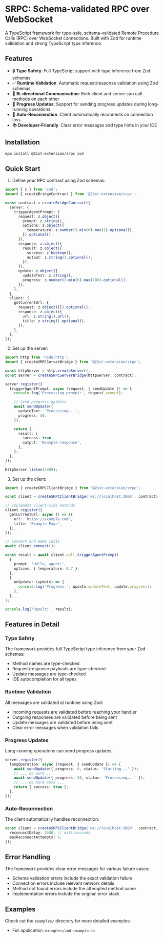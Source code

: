 # SRPC: Schema-validated RPC over WebSocket

A TypeScript framework for type-safe, schema-validated Remote Procedure Calls (RPC) over WebSocket connections. Built with Zod for runtime validation and strong TypeScript type inference.

## Features

- 🔒 **Type Safety**: Full TypeScript support with type inference from Zod schemas
- ✅ **Runtime Validation**: Automatic request/response validation using Zod schemas
- 🔄 **Bi-directional Communication**: Both client and server can call methods on each other
- 📝 **Progress Updates**: Support for sending progress updates during long-running operations
- 🏃 **Auto-Reconnection**: Client automatically reconnects on connection loss
- 📚 **Developer-Friendly**: Clear error messages and type hints in your IDE

## Installation

```bash
npm install @21st-extension/srpc zod
```

## Quick Start

1. Define your RPC contract using Zod schemas:

```typescript
import { z } from 'zod';
import { createBridgeContract } from '@21st-extension/srpc';

const contract = createBridgeContract({
  server: {
    triggerAgentPrompt: {
      request: z.object({
        prompt: z.string(),
        options: z.object({
          temperature: z.number().min(0).max(1).optional(),
        }).optional(),
      }),
      response: z.object({
        result: z.object({
          success: z.boolean(),
          output: z.string().optional(),
        }),
      }),
      update: z.object({
        updateText: z.string(),
        progress: z.number().min(0).max(100).optional(),
      }),
    },
  },
  client: {
    getCurrentUrl: {
      request: z.object({}).optional(),
      response: z.object({
        url: z.string().url(),
        title: z.string().optional(),
      }),
    },
  },
});
```

2. Set up the server:

```typescript
import http from 'node:http';
import { createSRPCServerBridge } from '@21st-extension/srpc';

const httpServer = http.createServer();
const server = createSRPCServerBridge(httpServer, contract);

server.register({
  triggerAgentPrompt: async (request, { sendUpdate }) => {
    console.log('Processing prompt:', request.prompt);

    // Send progress updates
    await sendUpdate({
      updateText: 'Processing...',
      progress: 50,
    });

    return {
      result: {
        success: true,
        output: 'Example response',
      },
    };
  },
});

httpServer.listen(3000);
```

3. Set up the client:

```typescript
import { createSRPCClientBridge } from '@21st-extension/srpc';

const client = createSRPCClientBridge('ws://localhost:3000', contract);

// Implement client-side methods
client.register({
  getCurrentUrl: async () => ({
    url: 'https://example.com',
    title: 'Example Page',
  }),
});

// Connect and make calls
await client.connect();

const result = await client.call.triggerAgentPrompt(
  {
    prompt: 'Hello, agent!',
    options: { temperature: 0.7 },
  },
  {
    onUpdate: (update) => {
      console.log('Progress:', update.updateText, update.progress);
    },
  },
);

console.log('Result:', result);
```

## Features in Detail

### Type Safety

The framework provides full TypeScript type inference from your Zod schemas:

- Method names are type-checked
- Request/response payloads are type-checked
- Update messages are type-checked
- IDE autocompletion for all types

### Runtime Validation

All messages are validated at runtime using Zod:

- Incoming requests are validated before reaching your handler
- Outgoing responses are validated before being sent
- Update messages are validated before being sent
- Clear error messages when validation fails

### Progress Updates

Long-running operations can send progress updates:

```typescript
server.register({
  longOperation: async (request, { sendUpdate }) => {
    await sendUpdate({ progress: 0, status: 'Starting...' });
    // ... do work ...
    await sendUpdate({ progress: 50, status: 'Processing...' });
    // ... do more work ...
    return { success: true };
  },
});
```

### Auto-Reconnection

The client automatically handles reconnection:

```typescript
const client = createSRPCClientBridge('ws://localhost:3000', contract, {
  reconnectDelay: 1000, // milliseconds
  maxReconnectAttempts: 5,
});
```

## Error Handling

The framework provides clear error messages for various failure cases:

- Schema validation errors include the exact validation failure
- Connection errors include relevant network details
- Method not found errors include the attempted method name
- Implementation errors include the original error stack

## Examples

Check out the `examples/` directory for more detailed examples:

- Full application: `examples/zod-example.ts`